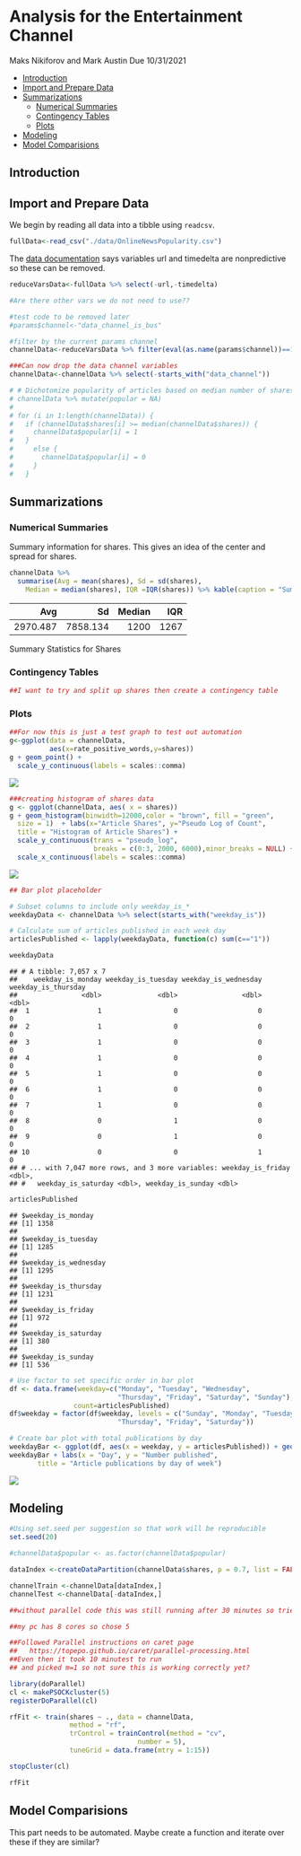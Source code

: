 Analysis for the Entertainment Channel
================
Maks Nikiforov and Mark Austin
Due 10/31/2021

-   [Introduction](#introduction)
-   [Import and Prepare Data](#import-and-prepare-data)
-   [Summarizations](#summarizations)
    -   [Numerical Summaries](#numerical-summaries)
    -   [Contingency Tables](#contingency-tables)
    -   [Plots](#plots)
-   [Modeling](#modeling)
-   [Model Comparisions](#model-comparisions)

## Introduction

## Import and Prepare Data

We begin by reading all data into a tibble using `readcsv`.

``` r
fullData<-read_csv("./data/OnlineNewsPopularity.csv")
```

The [data
documentation](https://archive.ics.uci.edu/ml/datasets/Online+News+Popularity)
says variables url and timedelta are nonpredictive so these can be
removed.

``` r
reduceVarsData<-fullData %>% select(-url,-timedelta)

#Are there other vars we do not need to use??
```

``` r
#test code to be removed later
#params$channel<-"data_channel_is_bus"

#filter by the current params channel
channelData<-reduceVarsData %>% filter(eval(as.name(params$channel))==1) 

###Can now drop the data channel variables 
channelData<-channelData %>% select(-starts_with("data_channel"))

# # Dichotomize popularity of articles based on median number of shares
# channelData %>% mutate(popular = NA)
# 
# for (i in 1:length(channelData)) {
#   if (channelData$shares[i] >= median(channelData$shares)) {
#     channelData$popular[i] = 1
#   }
#     else {
#       channelData$popular[i] = 0
#     }
#   }
```

## Summarizations

### Numerical Summaries

Summary information for shares. This gives an idea of the center and
spread for shares.

``` r
channelData %>% 
  summarise(Avg = mean(shares), Sd = sd(shares), 
    Median = median(shares), IQR =IQR(shares)) %>% kable(caption = "Summary Statistics for Shares")
```

|      Avg |       Sd | Median |  IQR |
|---------:|---------:|-------:|-----:|
| 2970.487 | 7858.134 |   1200 | 1267 |

Summary Statistics for Shares

### Contingency Tables

``` r
##I want to try and split up shares then create a contingency table
```

### Plots

``` r
##For now this is just a test graph to test out automation
g<-ggplot(data = channelData,
          aes(x=rate_positive_words,y=shares))
g + geom_point() +
  scale_y_continuous(labels = scales::comma) 
```

![](images/entertainment/graphOneA-1.png)<!-- -->

``` r
###creating histogram of shares data 
g <- ggplot(channelData, aes( x = shares))
g + geom_histogram(binwidth=12000,color = "brown", fill = "green", 
  size = 1)  + labs(x="Article Shares", y="Pseudo Log of Count",
  title = "Histogram of Article Shares") +
  scale_y_continuous(trans = "pseudo_log",
                     breaks = c(0:3, 2000, 6000),minor_breaks = NULL) +
  scale_x_continuous(labels = scales::comma) 
```

![](images/entertainment/histogram%20of%20shares-1.png)<!-- -->

``` r
## Bar plot placeholder

# Subset columns to include only weekday_is_*
weekdayData <- channelData %>% select(starts_with("weekday_is"))

# Calculate sum of articles published in each week day
articlesPublished <- lapply(weekdayData, function(c) sum(c=="1"))

weekdayData
```

    ## # A tibble: 7,057 x 7
    ##    weekday_is_monday weekday_is_tuesday weekday_is_wednesday weekday_is_thursday
    ##                <dbl>              <dbl>                <dbl>               <dbl>
    ##  1                 1                  0                    0                   0
    ##  2                 1                  0                    0                   0
    ##  3                 1                  0                    0                   0
    ##  4                 1                  0                    0                   0
    ##  5                 1                  0                    0                   0
    ##  6                 1                  0                    0                   0
    ##  7                 1                  0                    0                   0
    ##  8                 0                  1                    0                   0
    ##  9                 0                  1                    0                   0
    ## 10                 0                  0                    1                   0
    ## # ... with 7,047 more rows, and 3 more variables: weekday_is_friday <dbl>,
    ## #   weekday_is_saturday <dbl>, weekday_is_sunday <dbl>

``` r
articlesPublished
```

    ## $weekday_is_monday
    ## [1] 1358
    ## 
    ## $weekday_is_tuesday
    ## [1] 1285
    ## 
    ## $weekday_is_wednesday
    ## [1] 1295
    ## 
    ## $weekday_is_thursday
    ## [1] 1231
    ## 
    ## $weekday_is_friday
    ## [1] 972
    ## 
    ## $weekday_is_saturday
    ## [1] 380
    ## 
    ## $weekday_is_sunday
    ## [1] 536

``` r
# Use factor to set specific order in bar plot
df <- data.frame(weekday=c("Monday", "Tuesday", "Wednesday", 
                           "Thursday", "Friday", "Saturday", "Sunday"),
                count=articlesPublished)
df$weekday = factor(df$weekday, levels = c("Sunday", "Monday", "Tuesday", "Wednesday", 
                           "Thursday", "Friday", "Saturday"))

# Create bar plot with total publications by day
weekdayBar <- ggplot(df, aes(x = weekday, y = articlesPublished)) + geom_bar(stat = "identity", color = "#123456", fill = "#0072B2") 
weekdayBar + labs(x = "Day", y = "Number published",
       title = "Article publications by day of week") 
```

![](images/entertainment/barplot-1.png)<!-- -->

## Modeling

``` r
#Using set.seed per suggestion so that work will be reproducible
set.seed(20)

#channelData$popular <- as.factor(channelData$popular)

dataIndex <-createDataPartition(channelData$shares, p = 0.7, list = FALSE)

channelTrain <-channelData[dataIndex,]
channelTest <-channelData[-dataIndex,]
```

``` r
##without parallel code this was still running after 30 minutes so tried parallel next

##my pc has 8 cores so chose 5

##Followed Parallel instructions on caret page
##   https://topepo.github.io/caret/parallel-processing.html
##Even then it took 10 minutest to run
## and picked m=1 so not sure this is working correctly yet?

library(doParallel)
cl <- makePSOCKcluster(5)
registerDoParallel(cl)

rfFit <- train(shares ~ ., data = channelData,
               method = "rf",
               trControl = trainControl(method = "cv",
                                number = 5),
               tuneGrid = data.frame(mtry = 1:15))

stopCluster(cl)

rfFit
```

## Model Comparisions

This part needs to be automated. Maybe create a function and iterate
over these if they are similar?
